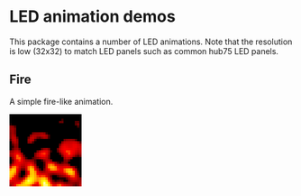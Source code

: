 # LED animation demos

This package contains a number of LED animations. Note that the resolution is
low (32x32) to match LED panels such as common hub75 LED panels.

## Fire

A simple fire-like animation.

![Fire](./images/fire.png)
